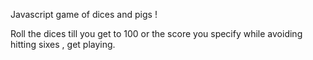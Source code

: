 Javascript game of dices and pigs !

Roll the dices till you get to 100 or the score you specify while avoiding hitting sixes , get playing.
